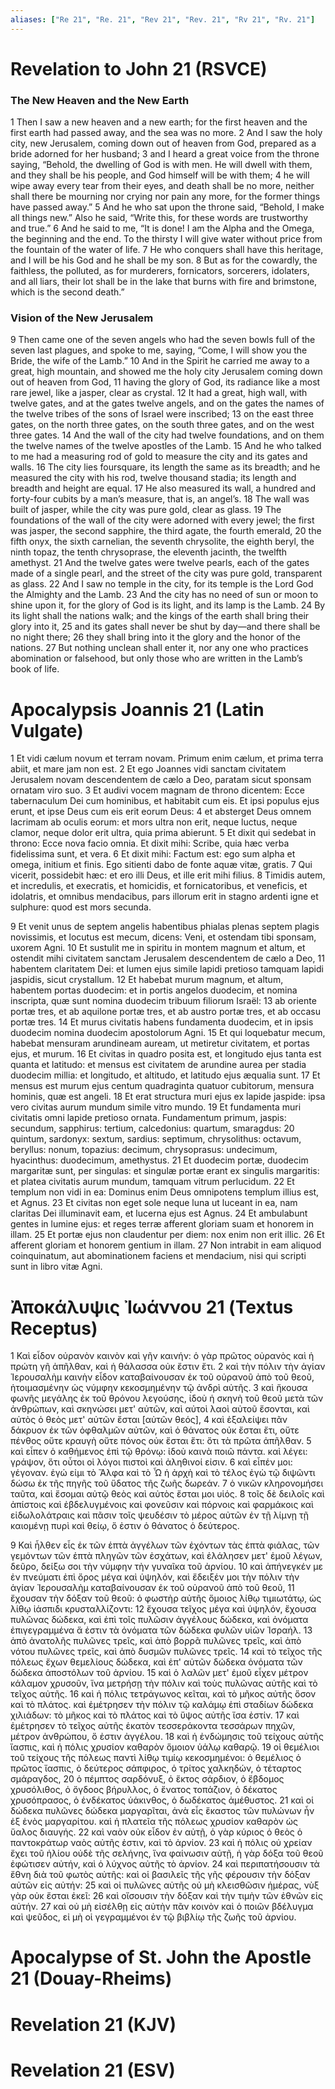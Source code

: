 ```yaml
---
aliases: ["Re 21", "Re. 21", "Rev 21", "Rev. 21", "Rv 21", "Rv. 21"]
---
```



# Revelation to John 21 (RSVCE)

### The New Heaven and the New Earth
1 Then I saw a new heaven and a new earth; for the first heaven and the first earth had passed away, and the sea was no more.
2 And I saw the holy city, new Jerusalem, coming down out of heaven from God, prepared as a bride adorned for her husband;
3 and I heard a great voice from the throne saying, “Behold, the dwelling of God is with men. He will dwell with them, and they shall be his people, and God himself will be with them;
4 he will wipe away every tear from their eyes, and death shall be no more, neither shall there be mourning nor crying nor pain any more, for the former things have passed away.”
5 And he who sat upon the throne said, “Behold, I make all things new.” Also he said, “Write this, for these words are trustworthy and true.”
6 And he said to me, “It is done! I am the Alpha and the Omega, the beginning and the end. To the thirsty I will give water without price from the fountain of the water of life.
7 He who conquers shall have this heritage, and I will be his God and he shall be my son.
8 But as for the cowardly, the faithless, the polluted, as for murderers, fornicators, sorcerers, idolaters, and all liars, their lot shall be in the lake that burns with fire and brimstone, which is the second death.”
### Vision of the New Jerusalem
9 Then came one of the seven angels who had the seven bowls full of the seven last plagues, and spoke to me, saying, “Come, I will show you the Bride, the wife of the Lamb.”
10 And in the Spirit he carried me away to a great, high mountain, and showed me the holy city Jerusalem coming down out of heaven from God,
11 having the glory of God, its radiance like a most rare jewel, like a jasper, clear as crystal.
12 It had a great, high wall, with twelve gates, and at the gates twelve angels, and on the gates the names of the twelve tribes of the sons of Israel were inscribed;
13 on the east three gates, on the north three gates, on the south three gates, and on the west three gates.
14 And the wall of the city had twelve foundations, and on them the twelve names of the twelve apostles of the Lamb.
15 And he who talked to me had a measuring rod of gold to measure the city and its gates and walls.
16 The city lies foursquare, its length the same as its breadth; and he measured the city with his rod, twelve thousand stadia; its length and breadth and height are equal.
17 He also measured its wall, a hundred and forty-four cubits by a man’s measure, that is, an angel’s.
18 The wall was built of jasper, while the city was pure gold, clear as glass.
19 The foundations of the wall of the city were adorned with every jewel; the first was jasper, the second sapphire, the third agate, the fourth emerald,
20 the fifth onyx, the sixth carnelian, the seventh chrysolite, the eighth beryl, the ninth topaz, the tenth chrysoprase, the eleventh jacinth, the twelfth amethyst.
21 And the twelve gates were twelve pearls, each of the gates made of a single pearl, and the street of the city was pure gold, transparent as glass.
22 And I saw no temple in the city, for its temple is the Lord God the Almighty and the Lamb.
23 And the city has no need of sun or moon to shine upon it, for the glory of God is its light, and its lamp is the Lamb.
24 By its light shall the nations walk; and the kings of the earth shall bring their glory into it,
25 and its gates shall never be shut by day—and there shall be no night there;
26 they shall bring into it the glory and the honor of the nations.
27 But nothing unclean shall enter it, nor any one who practices abomination or falsehood, but only those who are written in the Lamb’s book of life.


# Apocalypsis Joannis 21 (Latin Vulgate)

1 Et vidi cælum novum et terram novam. Primum enim cælum, et prima terra abiit, et mare jam non est.
2 Et ego Joannes vidi sanctam civitatem Jerusalem novam descendentem de cælo a Deo, paratam sicut sponsam ornatam viro suo.
3 Et audivi vocem magnam de throno dicentem: Ecce tabernaculum Dei cum hominibus, et habitabit cum eis. Et ipsi populus ejus erunt, et ipse Deus cum eis erit eorum Deus:
4 et absterget Deus omnem lacrimam ab oculis eorum: et mors ultra non erit, neque luctus, neque clamor, neque dolor erit ultra, quia prima abierunt.
5 Et dixit qui sedebat in throno: Ecce nova facio omnia. Et dixit mihi: Scribe, quia hæc verba fidelissima sunt, et vera.
6 Et dixit mihi: Factum est: ego sum alpha et omega, initium et finis. Ego sitienti dabo de fonte aquæ vitæ, gratis.
7 Qui vicerit, possidebit hæc: et ero illi Deus, et ille erit mihi filius.
8 Timidis autem, et incredulis, et execratis, et homicidis, et fornicatoribus, et veneficis, et idolatris, et omnibus mendacibus, pars illorum erit in stagno ardenti igne et sulphure: quod est mors secunda.

9 Et venit unus de septem angelis habentibus phialas plenas septem plagis novissimis, et locutus est mecum, dicens: Veni, et ostendam tibi sponsam, uxorem Agni.
10 Et sustulit me in spiritu in montem magnum et altum, et ostendit mihi civitatem sanctam Jerusalem descendentem de cælo a Deo,
11 habentem claritatem Dei: et lumen ejus simile lapidi pretioso tamquam lapidi jaspidis, sicut crystallum.
12 Et habebat murum magnum, et altum, habentem portas duodecim: et in portis angelos duodecim, et nomina inscripta, quæ sunt nomina duodecim tribuum filiorum Israël:
13 ab oriente portæ tres, et ab aquilone portæ tres, et ab austro portæ tres, et ab occasu portæ tres.
14 Et murus civitatis habens fundamenta duodecim, et in ipsis duodecim nomina duodecim apostolorum Agni.
15 Et qui loquebatur mecum, habebat mensuram arundineam auream, ut metiretur civitatem, et portas ejus, et murum.
16 Et civitas in quadro posita est, et longitudo ejus tanta est quanta et latitudo: et mensus est civitatem de arundine aurea per stadia duodecim millia: et longitudo, et altitudo, et latitudo ejus æqualia sunt.
17 Et mensus est murum ejus centum quadraginta quatuor cubitorum, mensura hominis, quæ est angeli.
18 Et erat structura muri ejus ex lapide jaspide: ipsa vero civitas aurum mundum simile vitro mundo.
19 Et fundamenta muri civitatis omni lapide pretioso ornata. Fundamentum primum, jaspis: secundum, sapphirus: tertium, calcedonius: quartum, smaragdus:
20 quintum, sardonyx: sextum, sardius: septimum, chrysolithus: octavum, beryllus: nonum, topazius: decimum, chrysoprasus: undecimum, hyacinthus: duodecimum, amethystus.
21 Et duodecim portæ, duodecim margaritæ sunt, per singulas: et singulæ portæ erant ex singulis margaritis: et platea civitatis aurum mundum, tamquam vitrum perlucidum.
22 Et templum non vidi in ea: Dominus enim Deus omnipotens templum illius est, et Agnus.
23 Et civitas non eget sole neque luna ut luceant in ea, nam claritas Dei illuminavit eam, et lucerna ejus est Agnus.
24 Et ambulabunt gentes in lumine ejus: et reges terræ afferent gloriam suam et honorem in illam.
25 Et portæ ejus non claudentur per diem: nox enim non erit illic.
26 Et afferent gloriam et honorem gentium in illam.
27 Non intrabit in eam aliquod coinquinatum, aut abominationem faciens et mendacium, nisi qui scripti sunt in libro vitæ Agni.


# Ἀποκάλυψις Ἰωάννου 21 (Textus Receptus)

1 Καὶ εἶδον οὐρανὸν καινὸν καὶ γῆν καινήν: ὁ γὰρ πρῶτος οὐρανὸς καὶ ἡ πρώτη γῆ ἀπῆλθαν, καὶ ἡ θάλασσα οὐκ ἔστιν ἔτι.
2 καὶ τὴν πόλιν τὴν ἁγίαν Ἰερουσαλὴμ καινὴν εἶδον καταβαίνουσαν ἐκ τοῦ οὐρανοῦ ἀπὸ τοῦ θεοῦ, ἡτοιμασμένην ὡς νύμφην κεκοσμημένην τῷ ἀνδρὶ αὐτῆς.
3 καὶ ἤκουσα φωνῆς μεγάλης ἐκ τοῦ θρόνου λεγούσης, ἰδοὺ ἡ σκηνὴ τοῦ θεοῦ μετὰ τῶν ἀνθρώπων, καὶ σκηνώσει μετ' αὐτῶν, καὶ αὐτοὶ λαοὶ αὐτοῦ ἔσονται, καὶ αὐτὸς ὁ θεὸς μετ' αὐτῶν ἔσται [αὐτῶν θεός],
4 καὶ ἐξαλείψει πᾶν δάκρυον ἐκ τῶν ὀφθαλμῶν αὐτῶν, καὶ ὁ θάνατος οὐκ ἔσται ἔτι, οὔτε πένθος οὔτε κραυγὴ οὔτε πόνος οὐκ ἔσται ἔτι: ὅτι τὰ πρῶτα ἀπῆλθαν.
5 καὶ εἶπεν ὁ καθήμενος ἐπὶ τῷ θρόνῳ: ἰδοὺ καινὰ ποιῶ πάντα. καὶ λέγει: γράψον, ὅτι οὗτοι οἱ λόγοι πιστοὶ καὶ ἀληθινοί εἰσιν.
6 καὶ εἶπέν μοι: γέγοναν. ἐγώ εἰμι τὸ Ἄλφα καὶ τὸ Ὦ ἡ ἀρχὴ καὶ τὸ τέλος ἐγὼ τῷ διψῶντι δώσω ἐκ τῆς πηγῆς τοῦ ὕδατος τῆς ζωῆς δωρεάν.
7 ὁ νικῶν κληρονομήσει ταῦτα, καὶ ἔσομαι αὐτῷ θεὸς καὶ αὐτὸς ἔσται μοι υἱός.
8 τοῖς δὲ δειλοῖς καὶ ἀπίστοις καὶ ἐβδελυγμένοις καὶ φονεῦσιν καὶ πόρνοις καὶ φαρμάκοις καὶ εἰδωλολάτραις καὶ πᾶσιν τοῖς ψευδέσιν τὸ μέρος αὐτῶν ἐν τῇ λίμνῃ τῇ καιομένῃ πυρὶ καὶ θείῳ, ὅ ἐστιν ὁ θάνατος ὁ δεύτερος.

9 Καὶ ἦλθεν εἷς ἐκ τῶν ἑπτὰ ἀγγέλων τῶν ἐχόντων τὰς ἑπτὰ φιάλας, τῶν γεμόντων τῶν ἑπτὰ πληγῶν τῶν ἐσχάτων, καὶ ἐλάλησεν μετ' ἐμοῦ λέγων, δεῦρο, δείξω σοι τὴν νύμφην τὴν γυναῖκα τοῦ ἀρνίου.
10 καὶ ἀπήνεγκέν με ἐν πνεύματι ἐπὶ ὄρος μέγα καὶ ὑψηλόν, καὶ ἔδειξέν μοι τὴν πόλιν τὴν ἁγίαν Ἰερουσαλὴμ καταβαίνουσαν ἐκ τοῦ οὐρανοῦ ἀπὸ τοῦ θεοῦ,
11 ἔχουσαν τὴν δόξαν τοῦ θεοῦ: ὁ φωστὴρ αὐτῆς ὅμοιος λίθῳ τιμιωτάτῳ, ὡς λίθῳ ἰάσπιδι κρυσταλλίζοντι:
12 ἔχουσα τεῖχος μέγα καὶ ὑψηλόν, ἔχουσα πυλῶνας δώδεκα, καὶ ἐπὶ τοῖς πυλῶσιν ἀγγέλους δώδεκα, καὶ ὀνόματα ἐπιγεγραμμένα ἅ ἐστιν τὰ ὀνόματα τῶν δώδεκα φυλῶν υἱῶν Ἰσραήλ.
13 ἀπὸ ἀνατολῆς πυλῶνες τρεῖς, καὶ ἀπὸ βορρᾶ πυλῶνες τρεῖς, καὶ ἀπὸ νότου πυλῶνες τρεῖς, καὶ ἀπὸ δυσμῶν πυλῶνες τρεῖς.
14 καὶ τὸ τεῖχος τῆς πόλεως ἔχων θεμελίους δώδεκα, καὶ ἐπ' αὐτῶν δώδεκα ὀνόματα τῶν δώδεκα ἀποστόλων τοῦ ἀρνίου.
15 καὶ ὁ λαλῶν μετ' ἐμοῦ εἶχεν μέτρον κάλαμον χρυσοῦν, ἵνα μετρήσῃ τὴν πόλιν καὶ τοὺς πυλῶνας αὐτῆς καὶ τὸ τεῖχος αὐτῆς.
16 καὶ ἡ πόλις τετράγωνος κεῖται, καὶ τὸ μῆκος αὐτῆς ὅσον καὶ τὸ πλάτος. καὶ ἐμέτρησεν τὴν πόλιν τῷ καλάμῳ ἐπὶ σταδίων δώδεκα χιλιάδων: τὸ μῆκος καὶ τὸ πλάτος καὶ τὸ ὕψος αὐτῆς ἴσα ἐστίν.
17 καὶ ἐμέτρησεν τὸ τεῖχος αὐτῆς ἑκατὸν τεσσεράκοντα τεσσάρων πηχῶν, μέτρον ἀνθρώπου, ὅ ἐστιν ἀγγέλου.
18 καὶ ἡ ἐνδώμησις τοῦ τείχους αὐτῆς ἴασπις, καὶ ἡ πόλις χρυσίον καθαρὸν ὅμοιον ὑάλῳ καθαρῷ.
19 οἱ θεμέλιοι τοῦ τείχους τῆς πόλεως παντὶ λίθῳ τιμίῳ κεκοσμημένοι: ὁ θεμέλιος ὁ πρῶτος ἴασπις, ὁ δεύτερος σάπφιρος, ὁ τρίτος χαλκηδών, ὁ τέταρτος σμάραγδος,
20 ὁ πέμπτος σαρδόνυξ, ὁ ἕκτος σάρδιον, ὁ ἕβδομος χρυσόλιθος, ὁ ὄγδοος βήρυλλος, ὁ ἔνατος τοπάζιον, ὁ δέκατος χρυσόπρασος, ὁ ἑνδέκατος ὑάκινθος, ὁ δωδέκατος ἀμέθυστος.
21 καὶ οἱ δώδεκα πυλῶνες δώδεκα μαργαρῖται, ἀνὰ εἷς ἕκαστος τῶν πυλώνων ἦν ἐξ ἑνὸς μαργαρίτου. καὶ ἡ πλατεῖα τῆς πόλεως χρυσίον καθαρὸν ὡς ὕαλος διαυγής.
22 καὶ ναὸν οὐκ εἶδον ἐν αὐτῇ, ὁ γὰρ κύριος ὁ θεὸς ὁ παντοκράτωρ ναὸς αὐτῆς ἐστιν, καὶ τὸ ἀρνίον.
23 καὶ ἡ πόλις οὐ χρείαν ἔχει τοῦ ἡλίου οὐδὲ τῆς σελήνης, ἵνα φαίνωσιν αὐτῇ, ἡ γὰρ δόξα τοῦ θεοῦ ἐφώτισεν αὐτήν, καὶ ὁ λύχνος αὐτῆς τὸ ἀρνίον.
24 καὶ περιπατήσουσιν τὰ ἔθνη διὰ τοῦ φωτὸς αὐτῆς: καὶ οἱ βασιλεῖς τῆς γῆς φέρουσιν τὴν δόξαν αὐτῶν εἰς αὐτήν:
25 καὶ οἱ πυλῶνες αὐτῆς οὐ μὴ κλεισθῶσιν ἡμέρας, νὺξ γὰρ οὐκ ἔσται ἐκεῖ:
26 καὶ οἴσουσιν τὴν δόξαν καὶ τὴν τιμὴν τῶν ἐθνῶν εἰς αὐτήν.
27 καὶ οὐ μὴ εἰσέλθῃ εἰς αὐτὴν πᾶν κοινὸν καὶ ὁ ποιῶν βδέλυγμα καὶ ψεῦδος, εἰ μὴ οἱ γεγραμμένοι ἐν τῷ βιβλίῳ τῆς ζωῆς τοῦ ἀρνίου.


# Apocalypse of St. John the Apostle 21 (Douay-Rheims)


# Revelation 21 (KJV)


# Revelation 21 (ESV)

